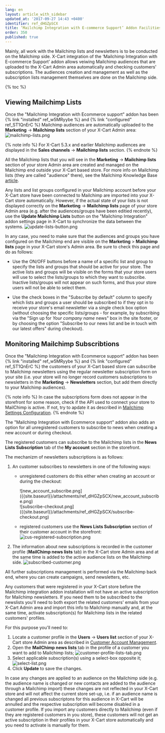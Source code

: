 ```yaml
---
lang: en
layout: article_with_sidebar
updated_at: '2017-09-27 14:43 +0400'
identifier: ref_dHGZpSCX
title: ‘Mailchimp Integration with E-commerce Support’ Addon Facilities
order: 350
published: true
---
```

Mainly, all work with the Mailchimp lists and newsletters is to be conducted on the Mailchimp side. X-Cart integration of the ‘Mailchimp Integration with E-commerce Support’ addon allows veiwing Mailchimp audiences that are uploaded to the X-Cart Admin area automatically and checking customers' subscriptions. The audiences creation and management as well as the subscription lists management themselves are done on the Mailchimp side. 

{% toc %}

## Viewing Mailchimp Lists

Once the "Mailchimp Integration with Ecommerce support" addon has been {% link "installed" ref_w5MRyybe %} and {% link "configured" ref_ST1QnErC %} Mailchimp audiences are automatically uploaded to the **Marketing** -> **Mailchimp lists** section of your X-Cart Admin area:
![mailchimp-lists.png]({{site.baseurl}}/attachments/ref_dHGZpSCX/mailchimp-lists.png)

{% note info %}
For X-Cart 5.3.x and earlier Mailchimp audiences are displayed in the **Sales channels** -> **Mailchimp lists** section.
{% endnote %}

All the Mailchimp lists that you will see in the **Marketing** -> **Mailchimp lists** section of your store Admin area are created and managed on the Mailchimp end outside your X-Cart based store. For more info on Mailchimp lists (they are called "audience" there), see the Mailchimp Knowledge Base [article](http://kb.mailchimp.com/lists). 

Any lists and list groups configured in your Mailchimp account before your X-Cart store have been connected to Mailchimp are imported into your X-Cart store automatically. However, if the actual state of your lists is not displayed correctly on the **Marketing** -> **Mailchimp lists** page of your store Admin area (e.g. after the audiences/groups have been editied recently), use the **Update Mailchimp Lists** button on the "Mailchimp Integration" addon settings page in X-Cart to synchronize the data between the systems. 
![update-lists-button.png]({{site.baseurl}}/attachments/ref_dHGZpSCX/update-lists-button.png)

In any case, you need to make sure that the audiences and groups you have configured on the Mailchimp end are visible on the **Marketing** > **Mailchimp lists** page in your X-Cart store's Admin area. Be sure to check this page and do as follows:
   
   * Use the ON/OFF buttons before a name of a specific list and group to specify the lists and groups that should be active for your store. The active lists and groups will be visible on the forms that your store users will use to select the lists/groups to which they want to subscribe. Inactive lists/groups will not appear on such forms, and thus your store users will not be able to select them.
   
   * Use the check boxes in the "Subscribe by default" column to specify which lists and groups a user should be subscribed to if they opt in to receive your store's email newsletter via a single check box option (without choosing the specific lists/groups - for example, by subscribing via the "Sign up for *Your company name* news" box in the site footer, or by choosing the option "Subscribe to our news list and be in touch with our latest offers" during checkout).

## Monitoring Mailchimp Subscribtions

Once the "Mailchimp Integration with Ecommerce support" addon has been {% link "installed" ref_w5MRyybe %} and {% link "configured" ref_ST1QnErC %} the customers of your X-Cart based store can subscribe to Mailchimp newsletters using the regular newsletter subscription form on your site (i.e. your store will no longer record customers subscriptions to newsletters in the **Marketing** -> **Newsletters** section, but add them directly to your Mailchimp audiences). 

{% note info %}
In case the subscriptions form does not appear in the storefront for some reason, check if the API used to connect your store to MailChimp is active. If not, try to apdate it as described in [Mailchimp Settings Configuration](https://kb.x-cart.com/modules/mailchimp_integration_with_e-commerce_support/configuring_the_mailchimp_integration_with_e-commerce_support_module.html#mailchimp-settings-configuration "‘Mailchimp Integration with E-commerce Support’ Addon Facilities").
{% endnote %}

The "Mailchimp Integration with Ecommerce support" addon also adds an option for all unregistered customers to subscribe to news when creating a new account or during checkout. 


The registered customers can subscribe to the Mailchimp lists in the **News Lists Subscription** tab of the **My account** section in the storefront.
 
The mechanizm of newsletters subscriptions is as follows:
1. An customer subscribes to newsletters in one of the following ways:
   * unregistered customers do this either when creating an account or during the checkout:
     <div class="ui stackable two column grid">
        <div class="column" markdown="span">![new_account_subscribe.png]({{site.baseurl}}/attachments/ref_dHGZpSCX/new_account_subscribe.png)</div>
        <div class="column" markdown="span">![subscribe-checkout.png]({{site.baseurl}}/attachments/ref_dHGZpSCX/subscribe-checkout.png)</div>
     </div>

   * registered customers use the **News Lists Subscription** section of their customer account in the storefront:
     ![cus-registered-subscription.png]({{site.baseurl}}/attachments/ref_dHGZpSCX/cus-registered-subscription.png)

2. The information about new subscriptions is recorded in the customer profile (**MailChimp news lists** tab) in the X-Cart store Admin area and at the same time is added to the active audience lists on the Mailchimp side.
   ![subscribed-customer.png]({{site.baseurl}}/attachments/ref_dHGZpSCX/subscribed-customer.png)

All further subscriptions management is performed via the Mailchimp back end, where you can create campaigns, send newsletters, etc.

Any customers that were registered in your X-Cart store before the Mailchimp integration addon installation will not have an active subscription for Mailchimp newsletters. If you need them to be subscribed to the newslists you'll need to both export the related customers' emails from your X-Cart Admin area and import this info to Mailchimp manually and, at the same time, activate subscription(s) for Mailchimp lists in the related customers' profiles. 

For this purpose you'll need to:
1. Locate a customer profile in the **Users** -> **Users list** section of your X-Cart store Admin area as described in [Customer Account Management](https://kb.x-cart.com/users/editing_user_profile_fields.html#customer-accounts-management "‘Mailchimp Integration with E-commerce Support’ Addon Facilities").
2. Open the **MailChimp news lists** tab in the profile of a customer you want to add to Mailchimp lists;
   ![customer-profile-lists-tab.png]({{site.baseurl}}/attachments/ref_dHGZpSCX/customer-profile-lists-tab.png)
2. Select applicable subscription(s) using a select-box opposite it;
   ![select-list.png]({{site.baseurl}}/attachments/ref_dHGZpSCX/select-list.png)
3. Click **Update** to save the changes.

In case any changes are applied to an audience on the Mailchimp side (e.g. the audience name is changed or new contacts are added to the audience through a Mailchimp import) these changes are not reflected in your X-Cart store and will not affect the current store set-up, i.e. if an audience name is changed all previous subscriptons for this audience in X-Cart will be annulled and the respective subscription will become disabled in a customer profile. If you import any customers directly to Mailchimp (even if they are registered customers in you store), these customers will not get an active subscription in their profiles in your X-Cart store automatically and you need to activate is manually for them.
